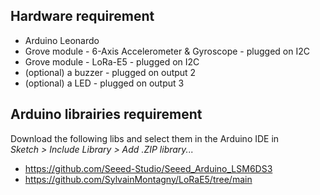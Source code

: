 ## Hardware requirement

- Arduino Leonardo
- Grove module - 6-Axis Accelerometer & Gyroscope - plugged on I2C
- Grove module - LoRa-E5 - plugged on I2C
- (optional) a buzzer - plugged on output 2
- (optional) a LED - plugged on output 3

## Arduino librairies requirement

Download the following libs
and select them in the Arduino IDE
in  
*Sketch >  Include Library > Add .ZIP library...*

- https://github.com/Seeed-Studio/Seeed_Arduino_LSM6DS3
- https://github.com/SylvainMontagny/LoRaE5/tree/main